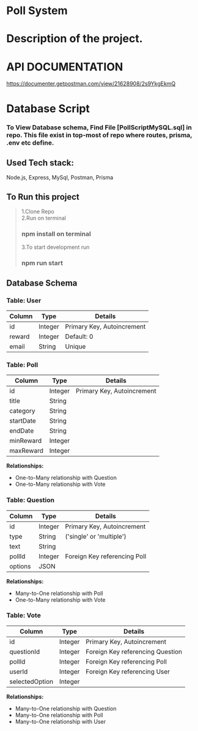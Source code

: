 # Poll System
 
# Description of the project.

# API DOCUMENTATION
https://documenter.getpostman.com/view/21628908/2s9YkgEkmQ

# Database Script

### To View Database schema, Find File [PollScriptMySQL.sql] in repo. This file exist in top-most of repo where routes, prisma, .env etc define.


## Used Tech stack:
Node.js, Express, MySql, Postman, Prisma 

## To Run this project
> 1.Clone Repo <br/>
> 2.Run on terminal
> ### npm install on terminal
> 3.To start development run
> ### npm run start

## Database Schema

### Table: User

| Column    | Type       | Details                        |
|-----------|------------|--------------------------------|
| id        | Integer    | Primary Key, Autoincrement     |
| reward    | Integer    | Default: 0                     |
| email     | String     | Unique                         |

### Table: Poll

| Column    | Type       | Details                        |
|-----------|------------|--------------------------------|
| id        | Integer    | Primary Key, Autoincrement     |
| title     | String     |                                |
| category  | String     |                                |
| startDate | String     |                                |
| endDate   | String     |                                |
| minReward | Integer    |                                |
| maxReward | Integer    |                                |

**Relationships:**
- One-to-Many relationship with Question
- One-to-Many relationship with Vote

### Table: Question

| Column    | Type       | Details                        |
|-----------|------------|--------------------------------|
| id        | Integer    | Primary Key, Autoincrement     |
| type      | String     | ('single' or 'multiple')       |
| text      | String     |                                |
| pollId    | Integer    | Foreign Key referencing Poll   |
| options   | JSON       |                                |

**Relationships:**
- Many-to-One relationship with Poll
- One-to-Many relationship with Vote

### Table: Vote

| Column         | Type       | Details                            |
|----------------|------------|------------------------------------|
| id             | Integer    | Primary Key, Autoincrement         |
| questionId     | Integer    | Foreign Key referencing Question   |
| pollId         | Integer    | Foreign Key referencing Poll       |
| userId         | Integer    | Foreign Key referencing User       |
| selectedOption | Integer    |                                    |

**Relationships:**
- Many-to-One relationship with Question
- Many-to-One relationship with Poll
- Many-to-One relationship with User
